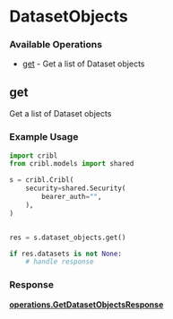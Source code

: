 # DatasetObjects

### Available Operations

* [get](#get) - Get a list of Dataset objects

## get

Get a list of Dataset objects

### Example Usage

```python
import cribl
from cribl.models import shared

s = cribl.Cribl(
    security=shared.Security(
        bearer_auth="",
    ),
)


res = s.dataset_objects.get()

if res.datasets is not None:
    # handle response
```


### Response

**[operations.GetDatasetObjectsResponse](../../models/operations/getdatasetobjectsresponse.md)**


